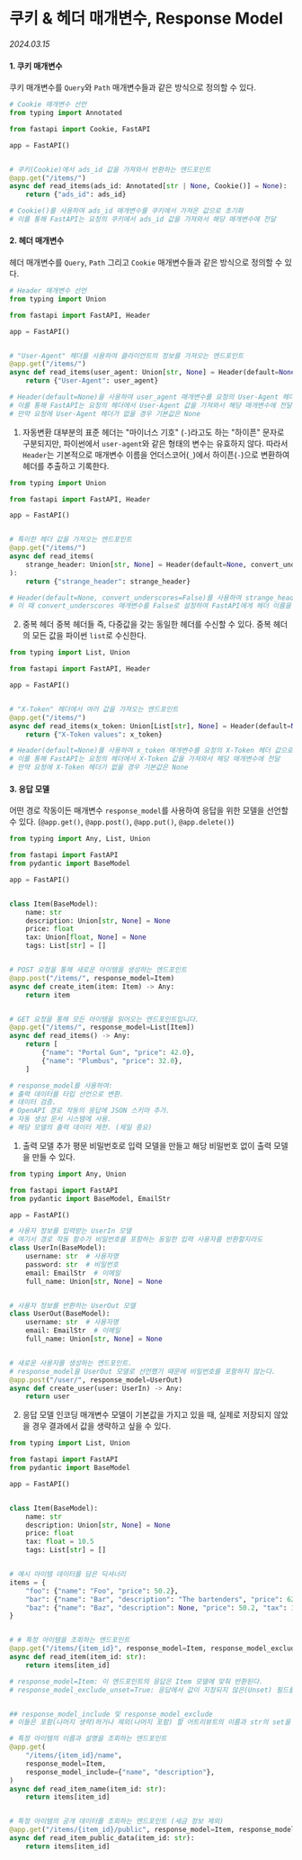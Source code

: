 # 쿠키 & 헤더 매개변수, Response Model

_2024.03.15_

#### 1. 쿠키 매개변수

쿠키 매개변수를 `Query`와 `Path` 매개변수들과 같은 방식으로 정의할 수 있다.

```py
# Cookie 매개변수 선언
from typing import Annotated

from fastapi import Cookie, FastAPI

app = FastAPI()


# 쿠키(Cookie)에서 ads_id 값을 가져와서 반환하는 엔드포인트
@app.get("/items/")
async def read_items(ads_id: Annotated[str | None, Cookie()] = None):
    return {"ads_id": ads_id}

# Cookie()를 사용하여 ads_id 매개변수를 쿠키에서 가져온 값으로 초기화 
# 이를 통해 FastAPI는 요청의 쿠키에서 ads_id 값을 가져와서 해당 매개변수에 전달
```

#### 2. 헤더 매개변수

헤더 매개변수를 `Query`, `Path` 그리고 `Cookie` 매개변수들과 같은 방식으로 정의할 수 있다.

```py
# Header 매개변수 선언
from typing import Union

from fastapi import FastAPI, Header

app = FastAPI()


# "User-Agent" 헤더를 사용하여 클라이언트의 정보를 가져오는 엔드포인트
@app.get("/items/")
async def read_items(user_agent: Union[str, None] = Header(default=None)):
    return {"User-Agent": user_agent}

# Header(default=None)을 사용하여 user_agent 매개변수를 요청의 User-Agent 헤더 값으로 초기화
# 이를 통해 FastAPI는 요청의 헤더에서 User-Agent 값을 가져와서 해당 매개변수에 전달
# 만약 요청에 User-Agent 헤더가 없을 경우 기본값은 None
```

1. 자동변환
대부분의 표준 헤더는 "마이너스 기호" (`-`)라고도 하는 "하이픈" 문자로 구분되지만, 파이썬에서 `user-agent`와 같은 형태의 변수는 유효하지 않다.
따라서 `Header`는 기본적으로 매개변수 이름을 언더스코어(`_`)에서 하이픈(`-`)으로 변환하여 헤더를 추출하고 기록한다.

```py
from typing import Union

from fastapi import FastAPI, Header

app = FastAPI()


# 특이한 헤더 값을 가져오는 엔드포인트
@app.get("/items/")
async def read_items(
    strange_header: Union[str, None] = Header(default=None, convert_underscores=False)
):
    return {"strange_header": strange_header}

# Header(default=None, convert_underscores=False)를 사용하여 strange_header 매개변수를 요청의 헤더 값으로 초기화
# 이 때 convert_underscores 매개변수를 False로 설정하여 FastAPI에게 헤더 이름을 변환하지 않도록 지시
```

2. 중복 헤더
중복 헤더들 즉, 다중값을 갖는 동일한 헤더를 수신할 수 있다.
중복 헤더의 모든 값을 파이썬 `list`로 수신한다.

```py
from typing import List, Union

from fastapi import FastAPI, Header

app = FastAPI()


# "X-Token" 헤더에서 여러 값을 가져오는 엔드포인트
@app.get("/items/")
async def read_items(x_token: Union[List[str], None] = Header(default=None)):
    return {"X-Token values": x_token}

# Header(default=None)를 사용하여 x_token 매개변수를 요청의 X-Token 헤더 값으로 초기화 
# 이를 통해 FastAPI는 요청의 헤더에서 X-Token 값을 가져와서 해당 매개변수에 전달
# 만약 요청에 X-Token 헤더가 없을 경우 기본값은 None
```

#### 3. 응답 모델

어떤 경로 작동이든 매개변수 `response_model`를 사용하여 응답을 위한 모델을 선언할 수 있다.
(`@app.get()`, `@app.post()`, `@app.put()`, `@app.delete()`)

```py
from typing import Any, List, Union

from fastapi import FastAPI
from pydantic import BaseModel

app = FastAPI()


class Item(BaseModel):
    name: str
    description: Union[str, None] = None
    price: float
    tax: Union[float, None] = None
    tags: List[str] = []


# POST 요청을 통해 새로운 아이템을 생성하는 엔드포인트
@app.post("/items/", response_model=Item)
async def create_item(item: Item) -> Any:
    return item


# GET 요청을 통해 모든 아이템을 읽어오는 엔드포인트입니다.
@app.get("/items/", response_model=List[Item])
async def read_items() -> Any:
    return [
        {"name": "Portal Gun", "price": 42.0},
        {"name": "Plumbus", "price": 32.0},
    ]

# response_model를 사용하여:
# 출력 데이터를 타입 선언으로 변환.
# 데이터 검증.
# OpenAPI 경로 작동의 응답에 JSON 스키마 추가.
# 자동 생성 문서 시스템에 사용.
# 해당 모델의 출력 데이터 제한. (제일 중요)
```

1. 출력 모델 추가
평문 비밀번호로 입력 모델을 만들고 해당 비밀번호 없이 출력 모델을 만들 수 있다.

```py
from typing import Any, Union

from fastapi import FastAPI
from pydantic import BaseModel, EmailStr

app = FastAPI()

# 사용자 정보를 입력받는 UserIn 모델
# 여기서 경로 작동 함수가 비밀번호를 포함하는 동일한 입력 사용자를 반환할지라도
class UserIn(BaseModel):
    username: str  # 사용자명
    password: str  # 비밀번호
    email: EmailStr  # 이메일
    full_name: Union[str, None] = None 


# 사용자 정보를 반환하는 UserOut 모델
class UserOut(BaseModel):
    username: str  # 사용자명
    email: EmailStr  # 이메일
    full_name: Union[str, None] = None


# 새로운 사용자를 생성하는 엔드포인트.
# response_model을 UserOut 모델로 선언했기 때문에 비밀번호를 포함하지 않는다.
@app.post("/user/", response_model=UserOut)
async def create_user(user: UserIn) -> Any:
    return user
```

2. 응답 모델 인코딩 매개변수
모델이 기본값을 가지고 있을 때, 실제로 저장되지 않았을 경우 결과에서 값을 생략하고 싶을 수 있다.

```py
from typing import List, Union

from fastapi import FastAPI
from pydantic import BaseModel

app = FastAPI()


class Item(BaseModel):
    name: str
    description: Union[str, None] = None
    price: float
    tax: float = 10.5
    tags: List[str] = []


# 예시 아이템 데이터를 담은 딕셔너리
items = {
    "foo": {"name": "Foo", "price": 50.2},
    "bar": {"name": "Bar", "description": "The bartenders", "price": 62, "tax": 20.2},
    "baz": {"name": "Baz", "description": None, "price": 50.2, "tax": 10.5, "tags": []},
}


# # 특정 아이템을 조회하는 엔드포인트
@app.get("/items/{item_id}", response_model=Item, response_model_exclude_unset=True)
async def read_item(item_id: str):
    return items[item_id]

# response_model=Item: 이 엔드포인트의 응답은 Item 모델에 맞춰 반환된다.
# response_model_exclude_unset=True: 응답에서 값이 지정되지 않은(Unset) 필드를 제외한다.


## response_model_include 및 response_model_exclude
# 이들은 포함(나머지 생략)하거나 제외(나머지 포함) 할 어트리뷰트의 이름과 str의 set을 받는다.

# 특정 아이템의 이름과 설명을 조회하는 엔드포인트
@app.get(
    "/items/{item_id}/name",
    response_model=Item,
    response_model_include={"name", "description"},
)
async def read_item_name(item_id: str):
    return items[item_id]


# 특정 아이템의 공개 데이터를 조회하는 엔드포인트 (세금 정보 제외)
@app.get("/items/{item_id}/public", response_model=Item, response_model_exclude={"tax"})
async def read_item_public_data(item_id: str):
    return items[item_id]
```
